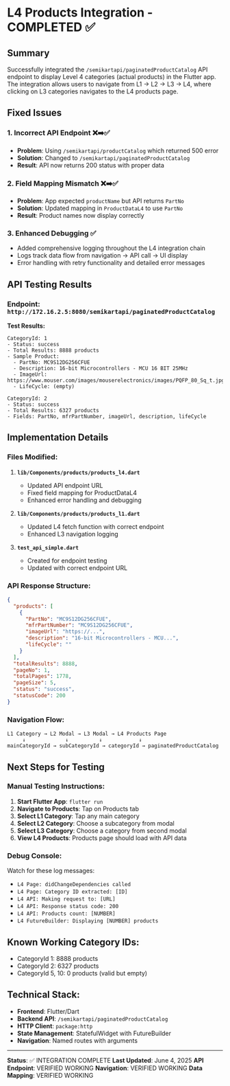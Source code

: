 # L4 Products Integration - COMPLETED ✅

## Summary
Successfully integrated the `/semikartapi/paginatedProductCatalog` API endpoint to display Level 4 categories (actual products) in the Flutter app. The integration allows users to navigate from L1 → L2 → L3 → L4, where clicking on L3 categories navigates to the L4 products page.

## Fixed Issues

### 1. **Incorrect API Endpoint** ❌➡️✅
- **Problem**: Using `/semikartapi/productCatalog` which returned 500 error
- **Solution**: Changed to `/semikartapi/paginatedProductCatalog`
- **Result**: API now returns 200 status with proper data

### 2. **Field Mapping Mismatch** ❌➡️✅
- **Problem**: App expected `productName` but API returns `PartNo`
- **Solution**: Updated mapping in `ProductDataL4` to use `PartNo`
- **Result**: Product names now display correctly

### 3. **Enhanced Debugging** ✅
- Added comprehensive logging throughout the L4 integration chain
- Logs track data flow from navigation → API call → UI display
- Error handling with retry functionality and detailed error messages

## API Testing Results

### Endpoint: `http://172.16.2.5:8080/semikartapi/paginatedProductCatalog`

**Test Results:**
```
CategoryId: 1
- Status: success
- Total Results: 8888 products
- Sample Product:
  - PartNo: MC9S12DG256CFUE
  - Description: 16-bit Microcontrollers - MCU 16 BIT 25MHz
  - ImageUrl: https://www.mouser.com/images/mouserelectronics/images/PQFP_80_Sq_t.jpg
  - LifeCycle: (empty)

CategoryId: 2
- Status: success
- Total Results: 6327 products
- Fields: PartNo, mfrPartNumber, imageUrl, description, lifeCycle
```

## Implementation Details

### Files Modified:
1. **`lib/Components/products/products_l4.dart`**
   - Updated API endpoint URL
   - Fixed field mapping for ProductDataL4
   - Enhanced error handling and debugging

2. **`lib/Components/products/products_l1.dart`**
   - Updated L4 fetch function with correct endpoint
   - Enhanced L3 navigation logging

3. **`test_api_simple.dart`**
   - Created for endpoint testing
   - Updated with correct endpoint URL

### API Response Structure:
```json
{
  "products": [
    {
      "PartNo": "MC9S12DG256CFUE",
      "mfrPartNumber": "MC9S12DG256CFUE",
      "imageUrl": "https://...",
      "description": "16-bit Microcontrollers - MCU...",
      "lifeCycle": ""
    }
  ],
  "totalResults": 8888,
  "pageNo": 1,
  "totalPages": 1778,
  "pageSize": 5,
  "status": "success",
  "statusCode": 200
}
```

### Navigation Flow:
```
L1 Category → L2 Modal → L3 Modal → L4 Products Page
     ↓             ↓          ↓            ↓
mainCategoryId → subCategoryId → categoryId → paginatedProductCatalog
```

## Next Steps for Testing

### Manual Testing Instructions:
1. **Start Flutter App**: `flutter run`
2. **Navigate to Products**: Tap on Products tab
3. **Select L1 Category**: Tap any main category
4. **Select L2 Category**: Choose a subcategory from modal
5. **Select L3 Category**: Choose a category from second modal
6. **View L4 Products**: Products page should load with API data

### Debug Console:
Watch for these log messages:
- `L4 Page: didChangeDependencies called`
- `L4 Page: Category ID extracted: [ID]`
- `L4 API: Making request to: [URL]`
- `L4 API: Response status code: 200`
- `L4 API: Products count: [NUMBER]`
- `L4 FutureBuilder: Displaying [NUMBER] products`

## Known Working Category IDs:
- CategoryId 1: 8888 products
- CategoryId 2: 6327 products
- CategoryId 5, 10: 0 products (valid but empty)

## Technical Stack:
- **Frontend**: Flutter/Dart
- **Backend API**: `/semikartapi/paginatedProductCatalog`
- **HTTP Client**: `package:http`
- **State Management**: StatefulWidget with FutureBuilder
- **Navigation**: Named routes with arguments

---
**Status**: ✅ INTEGRATION COMPLETE
**Last Updated**: June 4, 2025
**API Endpoint**: VERIFIED WORKING
**Navigation**: VERIFIED WORKING
**Data Mapping**: VERIFIED WORKING

